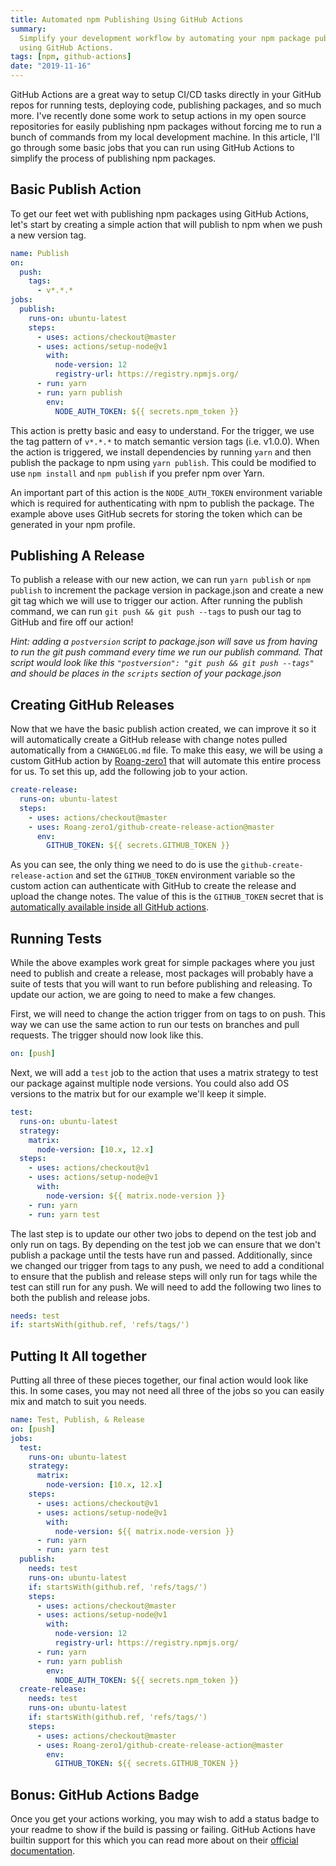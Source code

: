 ```yaml
---
title: Automated npm Publishing Using GitHub Actions
summary:
  Simplify your development workflow by automating your npm package publishing
  using GitHub Actions.
tags: [npm, github-actions]
date: "2019-11-16"
---
```


GitHub Actions are a great way to setup CI/CD tasks directly in your GitHub
repos for running tests, deploying code, publishing packages, and so much more.
I've recently done some work to setup actions in my open source repositories for
easily publishing npm packages without forcing me to run a bunch of commands
from my local development machine. In this article, I'll go through some basic
jobs that you can run using GitHub Actions to simplify the process of publishing
npm packages.

## Basic Publish Action

To get our feet wet with publishing npm packages using GitHub Actions, let's
start by creating a simple action that will publish to npm when we push a new
version tag.

```yml:.github/workflows/publish.yml
name: Publish
on:
  push:
    tags:
      - v*.*.*
jobs:
  publish:
    runs-on: ubuntu-latest
    steps:
      - uses: actions/checkout@master
      - uses: actions/setup-node@v1
        with:
          node-version: 12
          registry-url: https://registry.npmjs.org/
      - run: yarn
      - run: yarn publish
        env:
          NODE_AUTH_TOKEN: ${{ secrets.npm_token }}
```

This action is pretty basic and easy to understand. For the trigger, we use the
tag pattern of `v*.*.*` to match semantic version tags (i.e. v1.0.0). When the
action is triggered, we install dependencies by running `yarn` and then publish
the package to npm using `yarn publish`. This could be modified to use
`npm install` and `npm publish` if you prefer npm over Yarn.

An important part of this action is the `NODE_AUTH_TOKEN` environment variable
which is required for authenticating with npm to publish the package. The
example above uses GitHub secrets for storing the token which can be generated
in your npm profile.

## Publishing A Release

To publish a release with our new action, we can run `yarn publish` or
`npm publish` to increment the package version in package.json and create a new
git tag which we will use to trigger our action. After running the publish
command, we can run `git push && git push --tags` to push our tag to GitHub and
fire off our action!

_Hint: adding a `postversion` script to package.json will save us from having to
run the git push command every time we run our publish command. That script
would look like this `"postversion": "git push && git push --tags"` and should
be places in the `scripts` section of your package.json_

## Creating GitHub Releases

Now that we have the basic publish action created, we can improve it so it will
automatically create a GitHub release with change notes pulled automatically
from a `CHANGELOG.md` file. To make this easy, we will be using a custom GitHub
action by [Roang-zero1](https://github.com/Roang-zero1) that will automate this
entire process for us. To set this up, add the following job to your action.

```yml:.github/workflows/publish.yml
create-release:
  runs-on: ubuntu-latest
  steps:
    - uses: actions/checkout@master
    - uses: Roang-zero1/github-create-release-action@master
      env:
        GITHUB_TOKEN: ${{ secrets.GITHUB_TOKEN }}
```

As you can see, the only thing we need to do is use the
`github-create-release-action` and set the `GITHUB_TOKEN` environment variable
so the custom action can authenticate with GitHub to create the release and
upload the change notes. The value of this is the `GITHUB_TOKEN` secret that is
[automatically available inside all GitHub actions](https://docs.github.com/en/actions/security-guides/automatic-token-authentication).

## Running Tests

While the above examples work great for simple packages where you just need to
publish and create a release, most packages will probably have a suite of tests
that you will want to run before publishing and releasing. To update our action,
we are going to need to make a few changes.

First, we will need to change the action trigger from on tags to on push. This
way we can use the same action to run our tests on branches and pull requests.
The trigger should now look like this.

```yml:.github/workflows/publish.yml
on: [push]
```

Next, we will add a `test` job to the action that uses a matrix strategy to test
our package against multiple node versions. You could also add OS versions to
the matrix but for our example we'll keep it simple.

```yml:.github/workflows/publish.yml
test:
  runs-on: ubuntu-latest
  strategy:
    matrix:
      node-version: [10.x, 12.x]
  steps:
    - uses: actions/checkout@v1
    - uses: actions/setup-node@v1
      with:
        node-version: ${{ matrix.node-version }}
    - run: yarn
    - run: yarn test
```

The last step is to update our other two jobs to depend on the test job and only
run on tags. By depending on the test job we can ensure that we don't publish a
package until the tests have run and passed. Additionally, since we changed our
trigger from tags to any push, we need to add a conditional to ensure that the
publish and release steps will only run for tags while the test can still run
for any push. We will need to add the following two lines to both the publish
and release jobs.

```yml:.github/workflows/publish.yml
needs: test
if: startsWith(github.ref, 'refs/tags/')
```

## Putting It All together

Putting all three of these pieces together, our final action would look like
this. In some cases, you may not need all three of the jobs so you can easily
mix and match to suit you needs.

```yml:.github/workflows/publish.yml
name: Test, Publish, & Release
on: [push]
jobs:
  test:
    runs-on: ubuntu-latest
    strategy:
      matrix:
        node-version: [10.x, 12.x]
    steps:
      - uses: actions/checkout@v1
      - uses: actions/setup-node@v1
        with:
          node-version: ${{ matrix.node-version }}
      - run: yarn
      - run: yarn test
  publish:
    needs: test
    runs-on: ubuntu-latest
    if: startsWith(github.ref, 'refs/tags/')
    steps:
      - uses: actions/checkout@master
      - uses: actions/setup-node@v1
        with:
          node-version: 12
          registry-url: https://registry.npmjs.org/
      - run: yarn
      - run: yarn publish
        env:
          NODE_AUTH_TOKEN: ${{ secrets.npm_token }}
  create-release:
    needs: test
    runs-on: ubuntu-latest
    if: startsWith(github.ref, 'refs/tags/')
    steps:
      - uses: actions/checkout@master
      - uses: Roang-zero1/github-create-release-action@master
        env:
          GITHUB_TOKEN: ${{ secrets.GITHUB_TOKEN }}
```

## Bonus: GitHub Actions Badge

Once you get your actions working, you may wish to add a status badge to your
readme to show if the build is passing or failing. GitHub Actions have builtin
support for this which you can read more about on their
[official documentation](https://docs.github.com/en/actions/learn-github-actions#adding-a-workflow-status-badge-to-your-repository).
